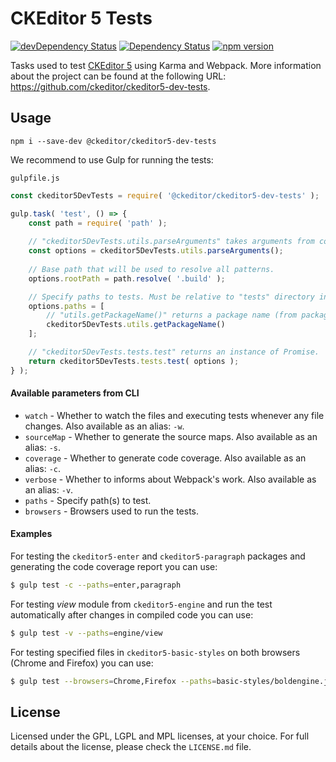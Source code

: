 CKEditor 5 Tests
===================

[![devDependency Status](https://david-dm.org/ckeditor/ckeditor5-dev-tests/dev-status.svg)](https://david-dm.org/ckeditor/ckeditor5-dev-tests#info=devDependencies)
[![Dependency Status](https://david-dm.org/ckeditor/ckeditor5-dev-tests/status.svg)](https://david-dm.org/ckeditor/ckeditor5-dev-tests#info=dependencies)
[![npm version](https://badge.fury.io/js/%40ckeditor%2Fckeditor5-dev-tests.svg)](https://www.npmjs.com/package/@ckeditor/ckeditor5-dev-tests)

Tasks used to test [CKEditor 5](https://ckeditor5.github.io) using Karma and Webpack. More information about the project can be found at the following URL: <https://github.com/ckeditor/ckeditor5-dev-tests>.

## Usage

```
npm i --save-dev @ckeditor/ckeditor5-dev-tests
```

We recommend to use Gulp for running the tests:

`gulpfile.js`

```js
const ckeditor5DevTests = require( '@ckeditor/ckeditor5-dev-tests' );

gulp.task( 'test', () => {
	const path = require( 'path' );
	
	// "ckeditor5DevTests.utils.parseArguments" takes arguments from command line.
	const options = ckeditor5DevTests.utils.parseArguments();
	
	// Base path that will be used to resolve all patterns.
	options.rootPath = path.resolve( '.build' );

	// Specify paths to tests. Must be relative to "tests" directory inside `options.rootPath`.
	options.paths = [
		// "utils.getPackageName()" returns a package name (from package.json) based on current work directory.
		ckeditor5DevTests.utils.getPackageName()
	];

	// "ckeditor5DevTests.tests.test" returns an instance of Promise.
	return ckeditor5DevTests.tests.test( options );
} );
```

#### Available parameters from CLI

* `watch` - Whether to watch the files and executing tests whenever any file changes. Also available as an alias: `-w`.
* `sourceMap` - Whether to generate the source maps. Also available as an alias: `-s`. 
* `coverage` - Whether to generate code coverage. Also available as an alias: `-c`.
* `verbose` - Whether to informs about Webpack's work. Also available as an alias: `-v`.
* `paths` - Specify path(s) to test.
* `browsers` - Browsers used to run the tests.

#### Examples

For testing the `ckeditor5-enter` and `ckeditor5-paragraph` packages and generating the code coverage report you can use:

```bash
$ gulp test -c --paths=enter,paragraph
```

For testing *view* module from `ckeditor5-engine` and run the test automatically after changes in compiled code you can use:

```bash
$ gulp test -v --paths=engine/view
```

For testing specified files in `ckeditor5-basic-styles` on both browsers (Chrome and Firefox) you can use:

```bash
$ gulp test --browsers=Chrome,Firefox --paths=basic-styles/boldengine.js,basic-styles/italicengine.js
```

## License 

Licensed under the GPL, LGPL and MPL licenses, at your choice. For full details about the license, please check the `LICENSE.md` file.
